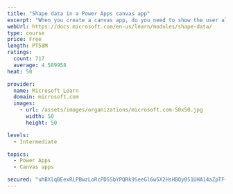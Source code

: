 ```yaml
---
title: "Shape data in a Power Apps canvas app"
excerpt: "When you create a canvas app, do you need to show the user all the data? What if you want to show only the data that is relevant to them? This module will help you address this issue."
webUrl: https://docs.microsoft.com/en-us/learn/modules/shape-data/
type: course
price: Free
length: PT58M
ratings:
  count: 717
  average: 4.589958
heat: 50

provider:
  name: Microsoft Learn
  domain: microsoft.com
  images:
    - url: /assets/images/organizations/microsoft.com-50x50.jpg
      width: 50
      height: 50

levels:
  - Intermediate

topics:
  - Power Apps
  - Canvas apps

secured: "uhBXlqBEexRLPBwzLoRcPDSSbYPQRk9SeeGl6w5X2HsHBQy051UHA14aZpTF+DEpjuB0QkfVqo9yosydYgi7xHNPoWg1fUAyFnKoidMQ8HMX+iN4wFFriiJtMkXN6C0Q+sA10BIotkctkaC6cuYCrCTwR6RYoTqpeIOyZjs0giY81sd0Km7EvCaSvGZXyHYmFyFsqQvXzOHg/UAObKQxM7rdHyKpTmyLj/gO3kKFPAa892h8sapP6IzfcJO6iWqCCOW+oIic6uh5eGV2jDjgkC/m1sqdCoYyENIC+iaK/ol1woHv6Wc4g3PoCtNi48VV5/8tkRzZg1i+6roEz6D8qCSQwMQpixfKT5O4KSz/D9vS3kXYvuisBwhRpP31EmnH9ubCtDdVD6Itr19+nzEzPv1ffa3ehy7txyIHgn9UfT0=;h4W+Tuw/bDx9gX6ZwBb7aQ=="
---
```


